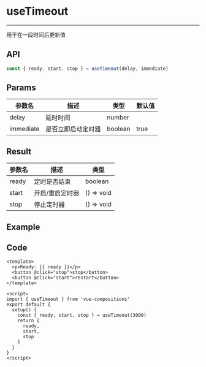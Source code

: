 # useTimeout

---

用于在一段时间后更新值

## API

```typescript
const { ready, start, stop } = useTimeout(delay, immediate)
```

## Params

| 参数名    | 描述               | 类型    | 默认值 |
| --------- | ------------------ | ------- | ------ |
| delay     | 延时时间           | number  |        |
| immediate | 是否立即启动定时器 | boolean | true   |

## Result

| 参数名 | 描述            | 类型       |
| ------ | --------------- | ---------- |
| ready  | 定时是否结束    | boolean    |
| start  | 开启/重启定时器 | () => void |
| stop   | 停止定时器      | () => void |

## Example

<UseTimeout/>

## Code

```vue
<template>
  <p>Ready: {{ ready }}</p>
  <button @click="stop">stop</button>
  <button @click="start">restart</button>
</template>

<script>
import { useTimeout } from 'vue-compositions'
export default {
  setup() {
    const { ready, start, stop } = useTimeout(3000)
    return {
      ready,
      start,
      stop
    }
  }
}
</script>
```
